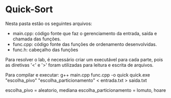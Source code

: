 # Quick-Sort

Nesta pasta estão os seguintes arquivos:

- main.cpp: código fonte que faz o gerenciamento da entrada, saída e chamada das funções.
- func.cpp: código fonte das funções de ordenamento desenvolvidas.
- func.h: cabeçalho das funções

Para resolver o lab, é necessário criar um executável para cada parte, pois as diretivas 
'<' e '>' foram utilizadas para leitura e escrita de arquivos.

Para compilar e executar: 
g++ main.cpp func.cpp -o quick
quick.exe "escolha_pivo" "escolha_particionamento" < entrada.txt > saida.txt


escolha_pivo = aleatorio, mediana
escolha_particionamento = lomuto, hoare